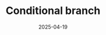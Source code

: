 ---
title: Conditional branch
icon: fas fa-code-branch
date: 2025-04-19
category: blueprint
tag:
    - amber
    - branch
license: MIT
---
